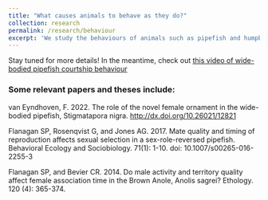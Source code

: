 ```yaml
---
title: "What causes animals to behave as they do?"
collection: research
permalink: /research/behaviour
excerpt: 'We study the behaviours of animals such as pipefish and humpback whales to better understand the drivers of animal behaviour and to gain a better understanding of their behavioural ecology.'
---
```


Stay tuned for more details! In the meantime, check out [this video of wide-bodied pipefish courtship behaviour](https://youtube.com/shorts/R3dnzZz7MOE?feature=share)



### Some relevant papers and theses include:

van Eyndhoven, F. 2022. The role of the novel female ornament in the wide-bodied pipefish, Stigmatapora nigra. http://dx.doi.org/10.26021/12821

Flanagan SP, Rosenqvist G, and Jones AG. 2017. Mate quality and timing of reproduction affects sexual selection in a sex-role-reversed pipefish. Behavioral Ecology and Sociobiology. 71(1): 1-10. doi: 10.1007/s00265-016-2255-3

Flanagan SP, and Bevier CR. 2014. Do male activity and territory quality affect female association time in the Brown Anole, Anolis sagrei? Ethology. 120 (4): 365-374. 
